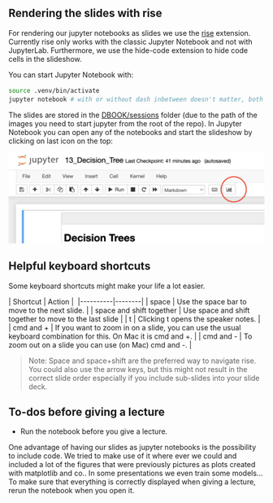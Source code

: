 ## Rendering the slides with rise

For rendering our jupyter notebooks as slides we use the [rise](https://rise.readthedocs.io/en/stable/) extension. Currently rise only works with the classic Jupyter Notebook and not with JupyterLab. Furthermore, we use the hide-code extension to hide code cells in the slideshow.


You can start Jupyter Notebook with:
```bash
source .venv/bin/activate
jupyter notebook # with or without dash inbetween doesn't matter, both work
```

The slides are stored in the [DBOOK/sessions](../DSBOOK/sessions/) folder (due to the path of the images you need to start jupyter from the root of the repo). In Jupyter Notebook you can open any of the notebooks and start the slideshow by clicking on last icon on the top:

![start slides screenshot](../images/start_slides.png)


## Helpful keyboard shortcuts

Some keyboard shortcuts might make your life a lot easier. 

| Shortcut | Action | 
|----------|--------| 
| space | Use the space bar to move to the next slide.  |
| space and shift together | Use space and shift together to move to the last slide | 
| t | Clicking t opens the speaker notes. | 
| cmd and + | If you want to zoom in on a slide, you can use the usual keyboard combination for this. On Mac it is cmd and +. | 
| cmd and - | To zoom out on a slide you can use (on Mac) cmd and -. | 

> Note: Space and space+shift are the preferred way to navigate rise. You could also use the arrow keys, but this might not result in the correct slide order especially if you include sub-slides into your slide deck.


## To-dos before giving a lecture

* Run the notebook before you give a lecture.

One advantage of having our slides as jupyter notebooks is the possibility to include code. We tried to make use of it where ever we could and included a lot of the figures that were previously pictures as plots created with matplotlib and co.. In some presentations we even train some models... To make sure that everything is correctly displayed when giving a lecture, rerun the notebook when you open it.
